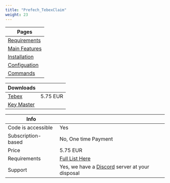 ```yaml
---
title: "Prefech_TebexClaim"
weight: 23
---
```


Pages |
--- |
[Requirements](./requirments) |
[Main Features](./features) |
[Installation](./installation) |
[Configuation](./config) |
[Commands](./commands) |

Downloads | |
--- | -- |
[Tebex](https://prefech.tebex.io/package/5192898) | 5.75 EUR |
[Key Master](https://keymaster.fivem.net/asset-grants) |

Info | |
-- | -- |
Code is accessible | Yes |
Subscription-based | No, One time Payment |
Price | 5.75 EUR |
Requirements | [Full List Here](./requirments.md) |
Support | Yes, we have a [Discord](https://discord.gg/prefech) server at your disposal
